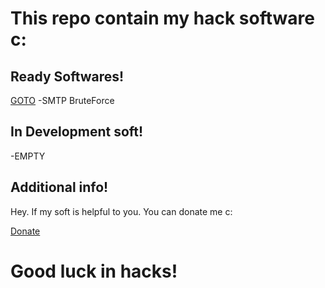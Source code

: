 # This repo contain my hack software c:

## Ready Softwares!
[GOTO](../master/SMTP%20BruteForce%20v2) -SMTP BruteForce

## In Development soft!
-EMPTY

## Additional info!
Hey. If my soft is helpful to you. You can donate me c:

[Donate](https://paypal.me/vo1t/)

# Good luck in hacks!
